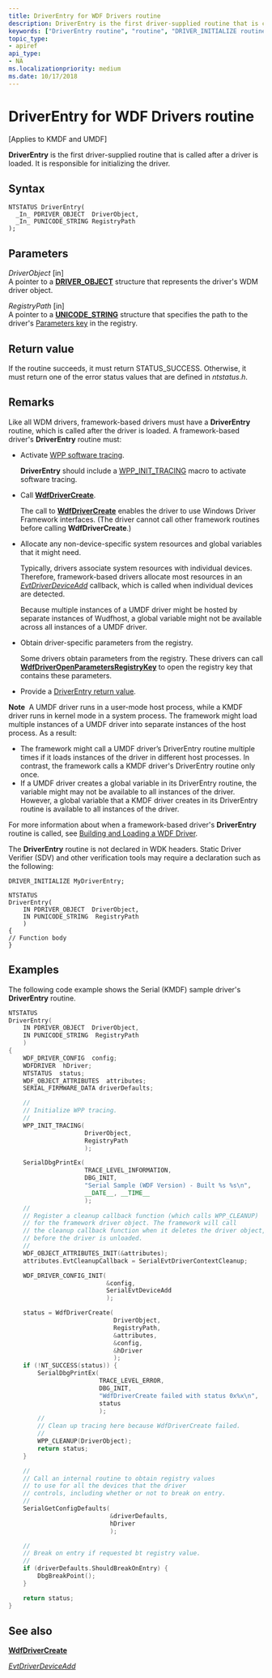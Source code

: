 ```yaml
---
title: DriverEntry for WDF Drivers routine
description: DriverEntry is the first driver-supplied routine that is called after a driver is loaded. It is responsible for initializing the driver.
keywords: ["DriverEntry routine", "routine", "DRIVER_INITIALIZE routine"]
topic_type:
- apiref
api_type:
- NA
ms.localizationpriority: medium
ms.date: 10/17/2018
---
```


# DriverEntry for WDF Drivers routine


\[Applies to KMDF and UMDF\]

**DriverEntry** is the first driver-supplied routine that is called after a driver is loaded. It is responsible for initializing the driver.

## Syntax

```ManagedCPlusPlus
NTSTATUS DriverEntry(
  _In_ PDRIVER_OBJECT  DriverObject,
  _In_ PUNICODE_STRING RegistryPath
);
```

## Parameters

*DriverObject* \[in\]  
A pointer to a [**DRIVER\_OBJECT**](/windows-hardware/drivers/ddi/wdm/ns-wdm-_driver_object) structure that represents the driver's WDM driver object.

*RegistryPath* \[in\]  
A pointer to a [**UNICODE\_STRING**](/windows-hardware/drivers/ddi/wudfwdm/ns-wudfwdm-_unicode_string) structure that specifies the path to the driver's [Parameters key](./introduction-to-registry-keys-for-drivers.md) in the registry.

## Return value

If the routine succeeds, it must return STATUS\_SUCCESS. Otherwise, it must return one of the error status values that are defined in *ntstatus.h*.

## Remarks

Like all WDM drivers, framework-based drivers must have a **DriverEntry** routine, which is called after the driver is loaded. A framework-based driver's **DriverEntry** routine must:

-   Activate [WPP software tracing](./using-wpp-software-tracing-in-kmdf-and-umdf-2-drivers.md).

    **DriverEntry** should include a [WPP\_INIT\_TRACING](/previous-versions/windows/hardware/previsioning-framework/ff556191(v=vs.85)) macro to activate software tracing.

-   Call [**WdfDriverCreate**](/windows-hardware/drivers/ddi/wdfdriver/nf-wdfdriver-wdfdrivercreate).

    The call to [**WdfDriverCreate**](/windows-hardware/drivers/ddi/wdfdriver/nf-wdfdriver-wdfdrivercreate) enables the driver to use Windows Driver Framework interfaces. (The driver cannot call other framework routines before calling **WdfDriverCreate**.)

-   Allocate any non-device-specific system resources and global variables that it might need.

    Typically, drivers associate system resources with individual devices. Therefore, framework-based drivers allocate most resources in an [*EvtDriverDeviceAdd*](/windows-hardware/drivers/ddi/wdfdriver/nc-wdfdriver-evt_wdf_driver_device_add) callback, which is called when individual devices are detected.

    Because multiple instances of a UMDF driver might be hosted by separate instances of Wudfhost, a global variable might not be available across all instances of a UMDF driver.

-   Obtain driver-specific parameters from the registry.

    Some drivers obtain parameters from the registry. These drivers can call [**WdfDriverOpenParametersRegistryKey**](/windows-hardware/drivers/ddi/wdfdriver/nf-wdfdriver-wdfdriveropenparametersregistrykey) to open the registry key that contains these parameters.

-   Provide a [DriverEntry return value](../kernel/driverentry-return-values.md).

**Note**  A UMDF driver runs in a user-mode host process, while a KMDF driver runs in kernel mode in a system process. The framework might load multiple instances of a UMDF driver into separate instances of the host process. As a result:

 

-   The framework might call a UMDF driver’s DriverEntry routine multiple times if it loads instances of the driver in different host processes. In contrast, the framework calls a KMDF driver's DriverEntry routine only once.
-   If a UMDF driver creates a global variable in its DriverEntry routine, the variable might may not be available to all instances of the driver. However, a global variable that a KMDF driver creates in its DriverEntry routine is available to all instances of the driver.

For more information about when a framework-based driver's **DriverEntry** routine is called, see [Building and Loading a WDF Driver](./building-and-loading-a-kmdf-driver.md).

The **DriverEntry** routine is not declared in WDK headers. Static Driver Verifier (SDV) and other verification tools may require a declaration such as the following:

``` syntax
DRIVER_INITIALIZE MyDriverEntry;

NTSTATUS
DriverEntry(
    IN PDRIVER_OBJECT  DriverObject,
    IN PUNICODE_STRING  RegistryPath
    )
{
// Function body
}
```

## Examples

The following code example shows the Serial (KMDF) sample driver's **DriverEntry** routine.

```cpp
NTSTATUS
DriverEntry(
    IN PDRIVER_OBJECT  DriverObject,
    IN PUNICODE_STRING  RegistryPath
    )
{
    WDF_DRIVER_CONFIG  config;
    WDFDRIVER  hDriver;
    NTSTATUS  status;
    WDF_OBJECT_ATTRIBUTES  attributes;
    SERIAL_FIRMWARE_DATA driverDefaults;

    //
    // Initialize WPP tracing.
    //
    WPP_INIT_TRACING(
                     DriverObject,
                     RegistryPath
                     );

    SerialDbgPrintEx(
                     TRACE_LEVEL_INFORMATION,
                     DBG_INIT,
                     "Serial Sample (WDF Version) - Built %s %s\n",
                     __DATE__, __TIME__
                     );
    //
    // Register a cleanup callback function (which calls WPP_CLEANUP)
    // for the framework driver object. The framework will call
    // the cleanup callback function when it deletes the driver object,
    // before the driver is unloaded.
    //
    WDF_OBJECT_ATTRIBUTES_INIT(&attributes);
    attributes.EvtCleanupCallback = SerialEvtDriverContextCleanup;

    WDF_DRIVER_CONFIG_INIT(
                           &config,
                           SerialEvtDeviceAdd
                           );

    status = WdfDriverCreate(
                             DriverObject,
                             RegistryPath,
                             &attributes,
                             &config,
                             &hDriver
                             );
    if (!NT_SUCCESS(status)) {
        SerialDbgPrintEx(
                         TRACE_LEVEL_ERROR,
                         DBG_INIT,
                         "WdfDriverCreate failed with status 0x%x\n",
                         status
                         );
        //
        // Clean up tracing here because WdfDriverCreate failed.
        //
        WPP_CLEANUP(DriverObject);
        return status;
    }

    //
    // Call an internal routine to obtain registry values
    // to use for all the devices that the driver 
    // controls, including whether or not to break on entry.
    //
    SerialGetConfigDefaults(
                            &driverDefaults,
                            hDriver
                            );

    //
    // Break on entry if requested bt registry value.
    //
    if (driverDefaults.ShouldBreakOnEntry) {
        DbgBreakPoint();
    }

    return status;
}
```

## See also


[**WdfDriverCreate**](/windows-hardware/drivers/ddi/wdfdriver/nf-wdfdriver-wdfdrivercreate)

[*EvtDriverDeviceAdd*](/windows-hardware/drivers/ddi/wdfdriver/nc-wdfdriver-evt_wdf_driver_device_add)

